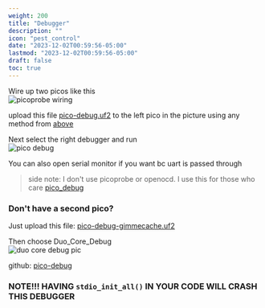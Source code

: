 ```yaml
---
weight: 200
title: "Debugger"
description: ""
icon: "pest_control"
date: "2023-12-02T00:59:56-05:00"
lastmod: "2023-12-02T00:59:56-05:00"
draft: false
toc: true
---
```


Wire up two picos like this  
![picoprobe wiring](pic/../images/picoprobe_wiring.png)

upload this file
[pico-debug.uf2](https://github.com/essele/pico_debug/releases/tag/v0.3)
to the left pico in the picture using any method from [above](#uploading)

Next select the right debugger and run  
![pico debug](images/pico_debug.png)

You can also open serial monitor if you want bc uart is passed through

> side note: I don't use picoprobe or openocd. I use this for those who care
[pico_debug](https://github.com/essele/pico_debug/tree/v0.3)

### Don't have a second pico?

Just upload this file:
[pico-debug-gimmecache.uf2](https://github.com/majbthrd/pico-debug/releases/download/v10.05/pico-debug-gimmecache.uf2)

Then choose Duo_Core_Debug  
![duo core debug pic](images/duo_core_debug.png)

github: [pico-debug](https://github.com/majbthrd/pico-debug)

### NOTE!!!  HAVING `stdio_init_all()` IN YOUR CODE WILL CRASH THIS DEBUGGER